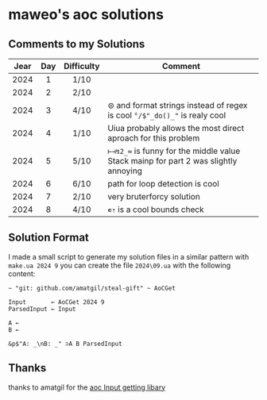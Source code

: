 # maweo's aoc solutions

## Comments to my Solutions

| Jear | Day | Difficulty | Comment                                                                             |
| :--: | :-: | :--------: | ----------------------------------------------------------------------------------- |
| 2024 |  1  |    1/10    |                                                                                     |
| 2024 |  2  |    2/10    |                                                                                     |
| 2024 |  3  |    4/10    | ⊜ and format strings instead of regex is cool `°/$"_do()_"` is realy cool           |
| 2024 |  4  |    1/10    | Uiua probably allows the most direct aproach for this problem                       |
| 2024 |  5  |    5/10    | `⊢⊣↯2_∞` is funny for the middle value Stack mainp for part 2 was slightly annoying |
| 2024 |  6  |    6/10    | path for loop detection is cool                                                     |
| 2024 |  7  |    2/10    | very bruterforcy solution                                                           |
| 2024 |  8  |    4/10    | `∊⇡` is a cool bounds check                                                         |

## Solution Format

I made a small script to generate my solution files in a similar pattern with `make.ua 2024 9` you can create the file `2024\09.ua` with the following content:

```uiua
~ "git: github.com/amatgil/steal-gift" ~ AoCGet

Input       ← AoCGet 2024 9
ParsedInput ← Input

A ←
B ←

&p$"A: _\nB: _" ⊃A B ParsedInput
```

## Thanks

thanks to amatgil for the [aoc Input getting libary](https://github.com/amatgil/steal-gift)
